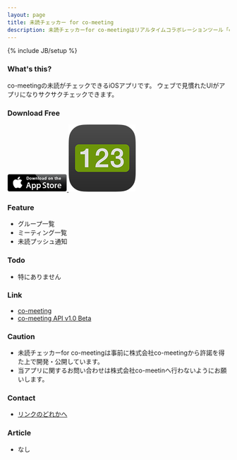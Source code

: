 ```yaml
---
layout: page
title: 未読チェッカー for co-meeting
description: 未読チェッカーfor co-meetingはリアルタイムコラボレーションツール「co-meeting」のクライアントアプリです。
---
```

{% include JB/setup %}

### What's this?
co-meetingの未読がチェックできるiOSアプリです。
ウェブで見慣れたUIがアプリになりサクサクチェックできます。

### Download Free

[ ![Logo](/assets/images/Download_on_the_App_Store_Badge_US-UK_135x40.png)  ](https://itunes.apple.com/us/app/123-for-co-meeting/id871137673?l=ja&ls=1&mt=8)
![Logo](/assets/images/comeeting123-logo.png)

### Feature

* グループ一覧
* ミーティング一覧
* 未読プッシュ通知

### Todo
* 特にありません

### Link
* [co-meeting](http://www.co-meeting.com/ja/)
* [co-meeting API v1.0 Beta](http://co-meeting.github.io/)

### Caution
* 未読チェッカーfor co-meetingは事前に株式会社co-meetingから許諾を得た上で開発・公開しています。
* 当アプリに関するお問い合わせは株式会社co-meetinへ行わないようにお願いします。

### Contact
* [リンクのどれかへ](http://tamazawa.net/)

### Article
* なし
